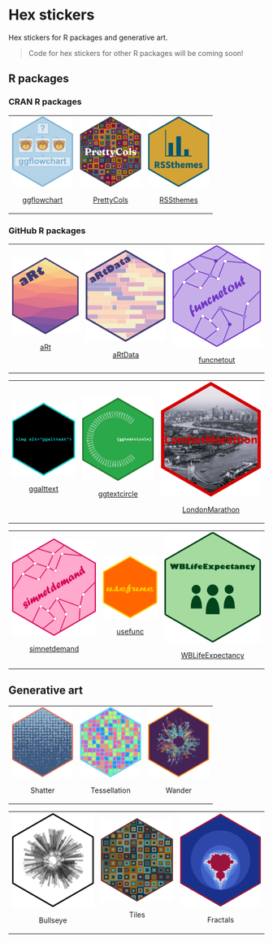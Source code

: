# Hex stickers

Hex stickers for R packages and generative art.

> Code for hex stickers for other R packages will be coming soon!

## R packages

### CRAN R packages

<table>
<tr>
<td>
<img src="/ggflowchart/logo.png" width="120" height="139"><br /><a href="https://github.com/nrennie/ggflowchart"><p align="center">ggflowchart</p></a>
</td>
<td>
<img src="/PrettyCols/logo.png" width="120" height="139"><br /><a href="https://github.com/nrennie/PrettyCols"><p align="center">PrettyCols</p></a>
</td>
<td>
<img src="/RSSthemes/logo.png" width="120" height="139"><br /><a href="https://github.com/nrennie/RSSthemes"><p align="center">RSSthemes</p></a>
</td>
</tr>
</table>

### GitHub R packages

<table>
<tr>
<td>
<img src="/aRt/logo.png" width="100%"><br /><a href="https://github.com/nrennie/aRt"><p align="center">aRt</p></a>
</td>
<td>
<img src="/aRtData/logo.png" width="100%"><br /><a href="https://github.com/nrennie/aRtData"><p align="center">aRtData</p></a>
</td>
<td>
<img src="/funcnetout/logo.png" width="100%"><br /><a href="https://github.com/nrennie/funcnetout"><p align="center">funcnetout</p></a>
</td>
</tr>
</table>


<table>
<tr>
<td>
<img src="/ggalttext/logo.png" width="100%"><br /><a href="https://github.com/nrennie/ggalttext"><p align="center">ggalttext</p></a>
</td>
<td>
<img src="/ggtextcircle/logo.png" width="100%"><br /><a href="https://github.com/nrennie/ggtextcircle"><p align="center">ggtextcircle</p></a>
</td>
<td>
<img src="/LondonMarathon/logo.png" width="100%"><br /><a href="https://github.com/nrennie/LondonMarathon"><p align="center">LondonMarathon</p></a>
</td>
</tr>
</table>


<table>
<tr>
<td>
<img src="/simnetdemand/logo.png" width="100%"><br /><a href="https://github.com/nrennie/simnetdemand"><p align="center">simnetdemand</p></a>
</td>
<td>
<img src="/usefunc/logo.png" width="100%"><br /><a href="https://github.com/nrennie/usefunc"><p align="center">usefunc</p></a>
</td>
<td>
<img src="/WBLifeExpectancy/logo.png" width="100%"><br /><a href="https://github.com/nrennie/WBLifeExpectancy"><p align="center">WBLifeExpectancy</p></a>
</td>
</tr>
</table>



## Generative art

<table>
<tr>
<td>
<img src="/Rtistry/shatter.png" width="120" height="139"><br /><p align="center">Shatter</p>
</td>
<td>
<img src="/Rtistry/random_tessellation.png" width="120" height="139"><br /><p align="center">Tessellation</p>
</td>
<td>
<img src="/Rtistry/wander.png" width="120" height="139"><br /><p align="center">Wander</p>
</td>
</tr>
</table>

<table>
<tr>
<td>
<img src="/Rtistry/bullseye.png" width="100%"><br /><p align="center">Bullseye</p>
</td>
<td>
<img src="/Rtistry/tiles.png" width="100%"><br /><p align="center">Tiles</p>
</td>
<td>
<img src="/Rtistry/fractals.png" width="100%"><br /><p align="center">Fractals</p>
</td>
</tr>
</table>


